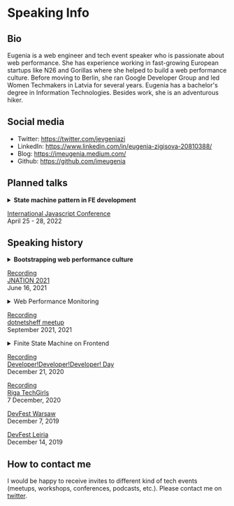 
# Speaking Info

## Bio
Eugenia is a web engineer and tech event speaker who is passionate about web performance. She has experience working in fast-growing European startups like N26 and Gorillas where she helped to build a web performance culture. Before moving to Berlin, she ran Google Developer Group and led Women Techmakers in Latvia for several years. Eugenia has a bachelor's degree in Information Technologies. Besides work, she is an adventurous hiker. 

## Social media
- Twitter: https://twitter.com/jevgeniazi
- LinkedIn: https://www.linkedin.com/in/eugenia-zigisova-20810388/
- Blog: https://imeugenia.medium.com/
- Github: https://github.com/imeugenia

## Planned talks

<details>
  <summary><b>State machine pattern in FE development</b></summary>
  State management is a hard problem in applications not only on a global but also on the component level. It happens that components are over-stacked with boolean variables like `isLoading` , `isError`, and so on. That makes logic convoluted and easy to cause a bug.

This talk is for frontend developers who want to try shifting their state management paradigm. You will learn about a finite state machine pattern, how to draw and program a state chart using vanilla JavaScript.

By the end of the talk, you will understand how to implement the UI component state in a more clean and bug-free way.
</details>

[International Javascript Conference](https://javascript-conference.com/javascript-practices-tools/state-machine-pattern-in-fe-development/) </br>
April 25 - 28, 2022

## Speaking history

<details>
  <summary><b>Bootstrapping web performance culture</b></summary>
Bootstrapping a web performance culture is a long process that requires patience. I would like to share my personal journey of bringing web performance into the development process and raising awareness about it. I hope that sharing my struggles, learnings, and small successes will give you inspiration on how to pave the way to a healthy web performance culture in your organization. We will cover monitoring, automated testing, and some ideas on how to encourage engineers and communicate with product management.
</details>

[Recording](https://www.youtube.com/watch?v=UOew8cENqGQ&t=1138s "Bootstrapping web performance culture by Eugenia Zigisova") <br>
[JNATION 2021](https://2021.jnation.pt/) <br>
June 16, 2021


<details>
  <summary>
    Web Performance Monitoring
  </summary>
  Web performance monitoring is a good first step in bootstrapping the web performance culture in your organization. However, there are so many monitoring metrics like Time to First Byte, First Contentful Paint, First Input Delay, etc. It is easy to get overwhelmed! During the talk we will speak about: - Why monitoring is important? - Which monitoring metrics to choose? - How to measure, visualize, and analyze the data?
</details>

[Recording](https://www.youtube.com/watch?v=6F2-OrMHYfY) <br>
[dotnetsheff meetup](https://www.meetup.com/dotnetsheff/?_cookie-check=siHl-XWMFR6tIKLP) </br>
September 2021, 2021

<details>
  <summary>
    Finite State Machine on Frontend
  </summary>
 The finite state machine (FSM) is a 60-year-old Automata Theory concept that is widely used in electrical engineering, mathematics and… frontend development. Isn’t it surprising? When I attended Computer Science courses I thought I would never use such a concept as a web developer. Only a few years later, when I got a chance to work on a complex project with various user flows, I realized that using the FSM brings a big gain in building a predictable and scalable user interface.  
  
When preparing this talk I asked myself:  
- How might one benefit from implementing an FSM when building a user interface?  
- How to plan and implement an FSM?  
- How to test an FSM?  
  
In short, this talk will walk you through all the important aspects of using an FSM in your frontend project.
</details>

[Recording](https://www.youtube.com/watch?v=gMvcOCMJbeQ&t=451s) <br>
[Developer!Developer!Developer! Day](https://developerdeveloperdeveloper.com/) <br>
December 21, 2020

[Recording](https://www.youtube.com/watch?v=QJjWNy5osBg) <br>
[Riga TechGirls](http://rigatechgirls.com/) <br>
7 December, 2020

[DevFest Warsaw](https://warrad.devfest.pl/) <br>
December 7, 2019

[DevFest Leiria](https://devfest.gdgleiria.xyz/) <br>
December 14, 2019

## How to contact me

I would be happy to receive invites to different kind of tech events (meetups, workshops, conferences, podcasts, etc.). 
Please contact me on [twitter](https://twitter.com/jevgeniazi).
